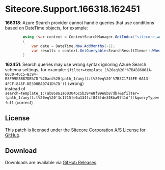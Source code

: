 # Sitecore.Support.166318.162451
**166318**: Azure Search provider cannot handle queries that use conditions based on DateTime objects, for example:
```c#
        using (var context = ContentSearchManager.GetIndex("sitecore_web_index").CreateSearchContext())
        {
            var date = DateTime.Now.AddMonths(-1);
            var results = context.GetQueryable<SearchResultItem>().Where(x => x.CreatedDate >= date)       
        }
```
**162451**: Search queries may use wrong syntax ignoring Azure Search schema settings, for example:
`$filter=template_1%20eq%20'%7BAB86861A-6030-46C5-B394-E8F99E8B87DB%7D'%20and%20(path_1/any(t:t%20eq%20'%7B3C1715FE-6A13-4FCF-845F-DE308BA9741D%7D'))` (wrong)  
instead of  
`search=template_1:(ab86861a603046c5b394e8f99e8b87db)&$filter=(path_1/any(t:t%20eq%20'3c1715fe6a134fcf845fde308ba9741d'))&queryType=full` (correct)
## License  
This patch is licensed under the [Sitecore Corporation A/S License for GitHub](https://github.com/sitecoresupport/Sitecore.Support.166318/blob/master/LICENSE).  

## Download  
Downloads are available via [GitHub Releases](https://github.com/sitecoresupport/Sitecore.Support.166318/releases).  
